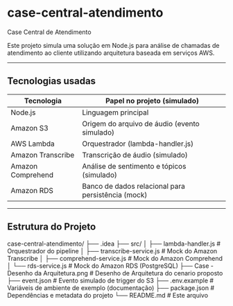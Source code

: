 # case-central-atendimento

Case Central de Atendimento

Este projeto simula uma solução em Node.js para análise de chamadas de atendimento ao cliente utilizando arquitetura baseada em serviços AWS.  

---

## Tecnologias usadas

| Tecnologia         | Papel no projeto (simulado)                          |
|--------------------|------------------------------------------------------|
| Node.js            | Linguagem principal                                  |
| Amazon S3          | Origem do arquivo de áudio (evento simulado)         |
| AWS Lambda         | Orquestrador (lambda-handler.js)                     |
| Amazon Transcribe  | Transcrição de áudio (simulado)                      |
| Amazon Comprehend  | Análise de sentimento e tópicos (simulado)           |
| Amazon RDS         | Banco de dados relacional para persistência (mock)   |

---

## Estrutura do Projeto

case-central-atendimento/
├── .idea
├── src/
│   ├── lambda-handler.js              # Orquestrador do pipeline
│   ├── transcribe-service.js          # Mock do Amazon Transcribe
│   ├── comprehend-service.js          # Mock do Amazon Comprehend
│   └── rds-service.js                 # Mock do Amazon RDS (PostgreSQL)
├── Case - Desenho da Arquitetura.png  # Desenho de Arquitetura do cenario proposto
├── event.json                         # Evento simulado de trigger do S3
├── .env.example                       # Variáveis de ambiente de exemplo (documentação)
├── package.json                       # Dependências e metadata do projeto
└── README.md                          # Este arquivo
